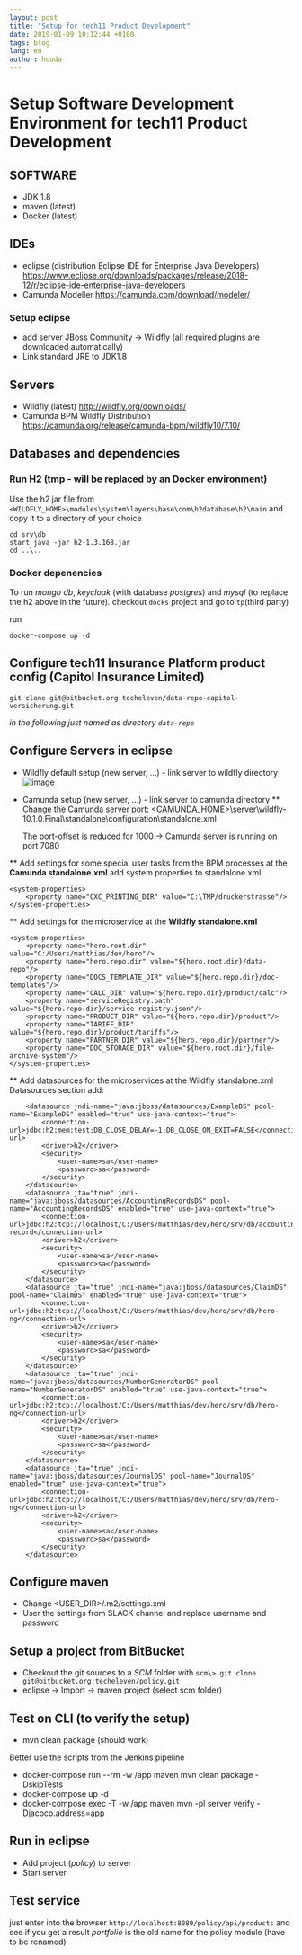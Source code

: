 ```yaml
---
layout: post
title: "Setup for tech11 Product Development"
date: 2019-01-09 10:12:44 +0100
tags: blog 
lang: en
author: houda
---
```

Setup Software Development Environment for tech11 Product Development
=====================================================================

## SOFTWARE

* JDK 1.8
* maven (latest)
* Docker (latest)

## IDEs

* eclipse (distribution Eclipse IDE for Enterprise Java Developers)
  https://www.eclipse.org/downloads/packages/release/2018-12/r/eclipse-ide-enterprise-java-developers
* Camunda Modeller
  https://camunda.com/download/modeler/

### Setup eclipse

* add server JBoss Community -> Wildfly (all required plugins are downloaded automatically)
* Link standard JRE to JDK1.8

## Servers

* Wildfly (latest)
  http://wildfly.org/downloads/
* Camunda BPM Wildfly Distribution
  https://camunda.org/release/camunda-bpm/wildfly10/7.10/

## Databases and dependencies

### Run H2 (tmp - will be replaced by an Docker environment)

Use the h2 jar file from `<WILDFLY_HOME>\modules\system\layers\base\com\h2database\h2\main` and copy it to a directory of your choice

	cd srv\db
	start java -jar h2-1.3.168.jar
	cd ..\..

### Docker depenencies

To run *mongo db*, *keycloak* (with database *postgres*) and *mysql* (to replace the h2 above in the future).
checkout `docks` project and go to `tp`(third party)

run

	docker-compose up -d

## Configure tech11 Insurance Platform product config (Capitol Insurance Limited)

	git clone git@bitbucket.org:techeleven/data-repo-capitol-versicherung.git

*in the following just named as directory `data-repo`*


## Configure Servers in eclipse

* Wildfly default setup (new server, ...) - link server to wildfly directory
![image](https://user-images.githubusercontent.com/47417483/52414462-b5a65e00-2ae4-11e9-81a1-b0e7b7d7904b.png)


* Camunda setup (new server, ...) - link server to camunda directory
** Change the Camunda server port: <CAMUNDA_HOME>\server\wildfly-10.1.0.Final\standalone\configuration\standalone.xml
 
	<socket-binding-group name="standard-sockets" default-interface="public" port-offset="${jboss.socket.binding.port-offset:-1000}">

   The port-offset is reduced for 1000 -> Camunda server is running on port 7080

** Add settings for some special user tasks from the BPM processes at the **Camunda standalone.xml**
   add system properties to standalone.xml

    <system-properties>
        <property name="CXC_PRINTING_DIR" value="C:\TMP/druckerstrasse"/>
    </system-properties>


** Add settings for the microservice at the **Wildfly standalone.xml**
   
    <system-properties>
        <property name="hero.root.dir" value="C:/Users/matthias/dev/hero"/>
        <property name="hero.repo.dir" value="${hero.root.dir}/data-repo"/>
        <property name="DOCS_TEMPLATE_DIR" value="${hero.repo.dir}/doc-templates"/>
        <property name="CALC_DIR" value="${hero.repo.dir}/product/calc"/>
        <property name="serviceRegistry.path" value="${hero.repo.dir}/service-registry.json"/>
        <property name="PRODUCT_DIR" value="${hero.repo.dir}/product"/>
        <property name="TARIFF_DIR" value="${hero.repo.dir}/product/tariffs"/>
        <property name="PARTNER_DIR" value="${hero.repo.dir}/partner"/>
        <property name="DOC_STORAGE_DIR" value="${hero.root.dir}/file-archive-system"/>
    </system-properties>    

** Add datasources for the microservices at the Wildfly standalone.xml
   Datasources section add:

		<datasource jndi-name="java:jboss/datasources/ExampleDS" pool-name="ExampleDS" enabled="true" use-java-context="true">
			<connection-url>jdbc:h2:mem:test;DB_CLOSE_DELAY=-1;DB_CLOSE_ON_EXIT=FALSE</connection-url>
			<driver>h2</driver>
			<security>
				<user-name>sa</user-name>
				<password>sa</password>
			</security>
		</datasource>
		<datasource jta="true" jndi-name="java:jboss/datasources/AccountingRecordsDS" pool-name="AccountingRecordsDS" enabled="true" use-java-context="true">
			<connection-url>jdbc:h2:tcp://localhost/C:/Users/matthias/dev/hero/srv/db/accounting-record</connection-url>
			<driver>h2</driver>
			<security>
				<user-name>sa</user-name>
				<password>sa</password>
			</security>
		</datasource>
		<datasource jta="true" jndi-name="java:jboss/datasources/ClaimDS" pool-name="ClaimDS" enabled="true" use-java-context="true">
			<connection-url>jdbc:h2:tcp://localhost/C:/Users/matthias/dev/hero/srv/db/hero-ng</connection-url>
			<driver>h2</driver>
			<security>
				<user-name>sa</user-name>
				<password>sa</password>
			</security>
		</datasource>
		<datasource jta="true" jndi-name="java:jboss/datasources/NumberGeneratorDS" pool-name="NumberGeneratorDS" enabled="true" use-java-context="true">
			<connection-url>jdbc:h2:tcp://localhost/C:/Users/matthias/dev/hero/srv/db/hero-ng</connection-url>
			<driver>h2</driver>
			<security>
				<user-name>sa</user-name>
				<password>sa</password>
			</security>
		</datasource>
		<datasource jta="true" jndi-name="java:jboss/datasources/JournalDS" pool-name="JournalDS" enabled="true" use-java-context="true">
			<connection-url>jdbc:h2:tcp://localhost/C:/Users/matthias/dev/hero/srv/db/hero-ng</connection-url>
			<driver>h2</driver>
			<security>
				<user-name>sa</user-name>
				<password>sa</password>
			</security>
		</datasource>


## Configure maven

* Change <USER_DIR>/.m2/settings.xml
* User the settings from SLACK channel and replace username and password


## Setup a project from BitBucket

* Checkout the git sources to a *SCM* folder with `scm\> git clone git@bitbucket.org:techeleven/policy.git`
* eclipse -> Import -> maven project (select scm folder)

## Test on CLI (to verify the setup)

* mvn clean package (should work)

Better use the scripts from the Jenkins pipeline

* docker-compose run --rm -w /app maven mvn clean package -DskipTests
* docker-compose up -d
* docker-compose exec -T -w /app maven mvn -pl server verify -Djacoco.address=app

## Run in eclipse

* Add project (*policy*) to server
* Start server

## Test service

just enter into the browser `http://localhost:8080/policy/api/products` and see if you get a result
*portfolio* is the old name for the policy module (have to be renamed)

